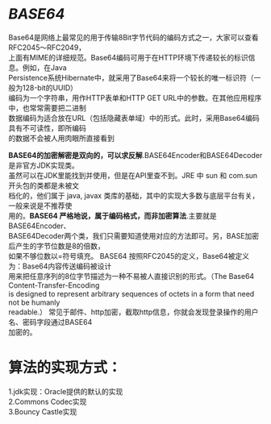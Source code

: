 _BASE64_  
===
  Base64是网络上最常见的用于传输8Bit字节代码的编码方式之一，大家可以查看RFC2045～RFC2049，  
上面有MIME的详细规范。Base64编码可用于在HTTP环境下传递较长的标识信息。例如，在Java  
Persistence系统Hibernate中，就采用了Base64来将一个较长的唯一标识符（一般为128-bit的UUID）  
编码为一个字符串，用作HTTP表单和HTTP GET URL中的参数。在其他应用程序中，也常常需要把二进制  
数据编码为适合放在URL（包括隐藏表单域）中的形式。此时，采用Base64编码具有不可读性，即所编码    
的数据不会被人用肉眼所直接看到
  
**BASE64的加密解密是双向的，可以求反解**.BASE64Encoder和BASE64Decoder是非官方JDK实现类。  
虽然可以在JDK里能找到并使用，但是在API里查不到。JRE 中 sun 和 com.sun 开头包的类都是未被文  
档化的，他们属于 java, javax 类库的基础，其中的实现大多数与底层平台有关，一般来说是不推荐使  
用的。**BASE64 严格地说，属于编码格式，而非加密算法**.主要就是BASE64Encoder、  
BASE64Decoder两个类，我们只需要知道使用对应的方法即可。另，BASE加密后产生的字节位数是8的倍数，    
如果不够位数以=符号填充。 BASE64 按照RFC2045的定义，Base64被定义为：Base64内容传送编码被设计  
用来把任意序列的8位字节描述为一种不易被人直接识别的形式。（The Base64 Content-Transfer-Encoding  
is designed to represent arbitrary sequences of octets in a form that need not be humanly  
readable.） 常见于邮件、http加密，截取http信息，你就会发现登录操作的用户名、密码字段通过BASE64  
加密的。   

算法的实现方式：
===
1.jdk实现：Oracle提供的默认的实现  
2.Commons Codec实现  
3.Bouncy Castle实现  